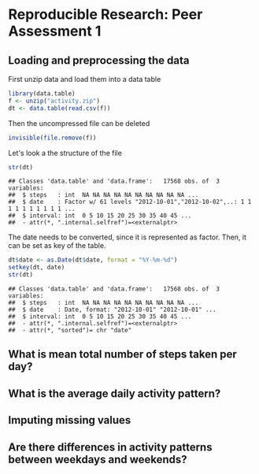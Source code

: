 # Reproducible Research: Peer Assessment 1


## Loading and preprocessing the data

First unzip data and load them into a data table

```r
library(data.table)
f <- unzip("activity.zip")
dt <- data.table(read.csv(f))
```
Then the uncompressed file can be deleted

```r
invisible(file.remove(f))
```
Let's look a the structure of the file

```r
str(dt)
```

```
## Classes 'data.table' and 'data.frame':	17568 obs. of  3 variables:
##  $ steps   : int  NA NA NA NA NA NA NA NA NA NA ...
##  $ date    : Factor w/ 61 levels "2012-10-01","2012-10-02",..: 1 1 1 1 1 1 1 1 1 1 ...
##  $ interval: int  0 5 10 15 20 25 30 35 40 45 ...
##  - attr(*, ".internal.selfref")=<externalptr>
```
The date needs to be converted, since it is represented as factor. Then, it can be set as key of the table.

```r
dt$date <- as.Date(dt$date, format = "%Y-%m-%d")
setkey(dt, date)
str(dt)
```

```
## Classes 'data.table' and 'data.frame':	17568 obs. of  3 variables:
##  $ steps   : int  NA NA NA NA NA NA NA NA NA NA ...
##  $ date    : Date, format: "2012-10-01" "2012-10-01" ...
##  $ interval: int  0 5 10 15 20 25 30 35 40 45 ...
##  - attr(*, ".internal.selfref")=<externalptr> 
##  - attr(*, "sorted")= chr "date"
```
## What is mean total number of steps taken per day?



## What is the average daily activity pattern?



## Imputing missing values



## Are there differences in activity patterns between weekdays and weekends?
